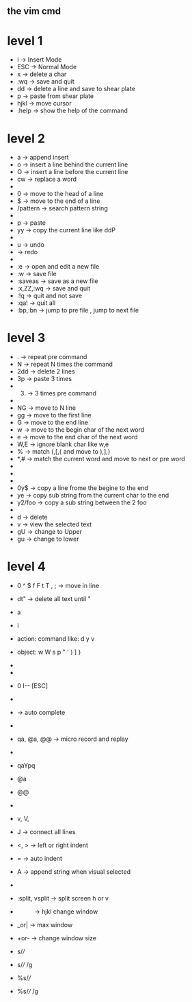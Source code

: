 ## the vim cmd

level 1
=====================================
* i -> Insert Mode
* ESC -> Normal Mode
* x -> delete a char
* :wq -> save and quit
* dd -> delete a line and save to shear plate
* p -> paste from shear plate
* hjkl -> move cursor
* :help <command> -> show the help of the command
 
level 2
=====================================
* a -> append insert
* o -> insert a line behind the current line
* O -> insert a line before the current line
* cw -> replace a word
* 
* 0 -> move to the head of a line 
* $ -> move to the end of a line
* /pattern -> search pattern string
* 
* p -> paste
* yy -> copy the current line like ddP
* 
* u -> undo
* <C-r> -> redo
* 
* :e <file path> -> open and edit a new file
* :w -> save file
* :saveas <file> -> save as a new file
* :x,ZZ,:wq -> save and quit
* :!q -> quit and not save
* :qa! -> quit all
* :bp,:bn -> jump to pre file , jump to next file

level 3
=====================================
* . -> repeat pre command
* N<command> -> repeat N times the command
* 2dd -> delete 2 lines
* 3p -> paste 3 times
* 3. -> 3 times pre command
* 
* NG -> move to N line
* gg -> move to the first line
* G -> move to the end line
* w -> move to the begin char of the next word
* e -> move to the end char of the next word
* W,E -> ignore blank char like w,e
* % -> match (,[,{ and move to ),],}
* *,# -> match the current word and move to next or pre word
* 
* <start position><command><end position>
* 
* 0y$ -> copy a line frome the begine to the end 
* ye -> copy sub string from the current char to the end
* y2/foo -> copy a sub string between the 2 foo
* 
* d -> delete
* v -> view the selected text
* gU -> change to Upper 
* gu -> change to lower

level 4
=====================================
* 0 ^ $ f F t T , ; -> move in line
* dt" -> delete all text until "
* <action>a<object>
* <action>i<object>
* action: command like: d y v
* object: w W s p " ' ) ] }
* 
* <C-v>
* 0 <C-v><C-d> I-- [ESC]
* 
* <C-n> <C-p> -> auto complete
* 
* qa, @a, @@ -> micro record and replay
* 
* qaYp<C-a>q
* @a
* @@
* 
* v, V, <C-v>
* J -> connect all lines
* <, > -> left or right indent
* = -> auto indent
* A -> append string when visual selected
* 
* :split, vsplit -> split screen h or v
* <C-w><dir> -> <C-w>hjkl change window
* <C-w>_or| -> max window
* <C-w>+or- -> change window size

* s/*/* 
* s/*/* /g
* %s/*/* 
* %s/*/* /g 
